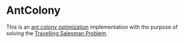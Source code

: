 # AntColony
This is an [ant colony optimization](http://iridia.ulb.ac.be/~mbiro/Paperi/IridiaTr2006-023r001.pdf) implementation with the purpose of solving the [Travelling Salesman Problem](https://en.wikipedia.org/wiki/Travelling_salesman_problem).

